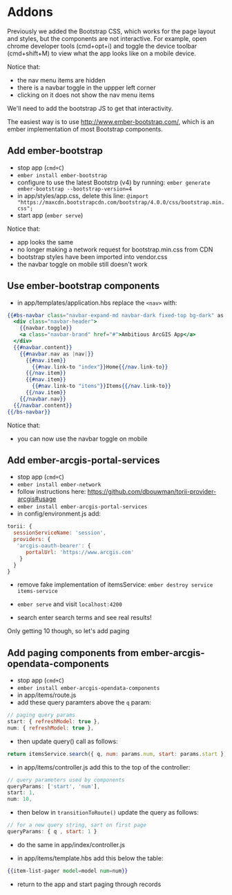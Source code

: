 # Addons

Previously we added the Bootstrap CSS, which works for the page layout and styles, but the components are not interactive. For example, open chrome developer tools (cmd+opt+i) and toggle the device toolbar (cmd+shift+M) to view what the app looks like on a mobile device.

Notice that:
- the nav menu items are hidden
- there is a navbar toggle in the uppper left corner
- clicking on it does not show the nav menu items

We'll need to add the bootstrap JS to get that interactivity.

The easiest way is to use http://www.ember-bootstrap.com/, which is an ember implementation of most Bootstrap components.

## Add ember-bootstrap
- stop app (`cmd+C`)
- `ember install ember-bootstrap`
- configure to use the latest Bootstrp (v4) by running:
`ember generate ember-bootstrap --bootstrap-version=4`
- in app/styles/app.css, delete this line:
`@import "https://maxcdn.bootstrapcdn.com/bootstrap/4.0.0/css/bootstrap.min.css";`
- start app (`ember serve`)

Notice that:
- app looks the same
- no longer making a network request for bootstrap.min.css from CDN
- bootstrap styles have been imported into vendor.css
- the navbar toggle on mobile still doesn't work

## Use ember-bootstrap components
- in app/templates/application.hbs replace the `<nav>` with:

```hbs
{{#bs-navbar class="navbar-expand-md navbar-dark fixed-top bg-dark" as |navbar|}}
  <div class="navbar-header">
    {{navbar.toggle}}
    <a class="navbar-brand" href="#">Ambitious ArcGIS App</a>
  </div>
  {{#navbar.content}}
    {{#navbar.nav as |nav|}}
      {{#nav.item}}
        {{#nav.link-to "index"}}Home{{/nav.link-to}}
      {{/nav.item}}
      {{#nav.item}}
        {{#nav.link-to "items"}}Items{{/nav.link-to}}
      {{/nav.item}}
    {{/navbar.nav}}
  {{/navbar.content}}
{{/bs-navbar}}
```

Notice that:
- you can now use the navbar toggle on mobile

## Add ember-arcgis-portal-services
- stop app (`cmd+C`)
- `ember install ember-network`
- follow instructions here: https://github.com/dbouwman/torii-provider-arcgis#usage
- `ember install ember-arcgis-portal-services`
- in config/environment.js add:

```js
torii: {
  sessionServiceName: 'session',
  providers: {
   'arcgis-oauth-bearer': {
      portalUrl: 'https://www.arcgis.com'
    }
  }
}
```

- remove fake implementation of itemsService:
`ember destroy service items-service`

- `ember serve` and visit `localhost:4200`
- search enter search terms and see real results!

Only getting 10 though, so let's add paging

## Add paging components from ember-arcgis-opendata-components
- stop app (`cmd+C`)
- `ember install ember-arcgis-opendata-components`
- in app/items/route.js
 - add these query paramters above the `q` param:

```js
// paging query params
start: { refreshModel: true },
num: { refreshModel: true },
```

 - then update query() call as follows:

```js
return itemsService.search({ q, num: params.num, start: params.start });
```

- in app/items/controller.js add this to the top of the controller:

```js
// query parameters used by components
queryParams: ['start', 'num'],
start: 1,
num: 10,
```

- then below in `transitionToRoute()` update the query as follows:

```js
// for a new query string, sart on first page
queryParams: { q , start: 1 }
```

- do the same in app/index/controller.js

- in app/items/template.hbs add this below the table:

```hbs
{{item-list-pager model=model num=num}}
```

- return to the app and start paging through records
